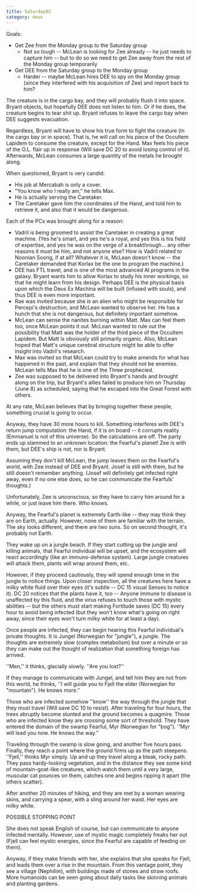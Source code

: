 ```yaml
---
title: Saturday02
category: deus
---
```

Goals:
* Get Zee from the Monday group to the Saturday group
    * Not so tough -- McLean is looking for Zee already -- he just needs to capture him -- but to do so we need to get Zee away from the rest of the Monday group temporarily
* Get DEE from the Saturday group to the Monday group
    * Harder -- maybe McLean hires DEE to spy on the Monday group (since they interfered with his acquisition of Zee) and report back to him?

The creature is in the cargo bay, and they will probably flush it into space. Bryant objects, but hopefully DEE does not listen to him. Or if he does, the creature begins to tear shit up. Bryant refuses to leave the cargo bay when DEE suggests evacuation.

Regardless, Bryant will have to show his true form to fight the creature (in the cargo bay or in space). That is, he will call on his piece of the Occultem Lapidem to consume the creature, except for the Hand. Max feels his piece of the O.L. flair up in response (Will save DC 20 to avoid losing control of it). Afterwards, McLean consumes a large quantity of the metals he brought along.

When questioned, Bryant is very candid:
* His job at Mercabah is only a cover.
* &quot;You know who I really am,&quot; he tells Max.
* He is actually serving the Caretaker.
* The Caretaker gave him the coordinates of the Hand, and told him to retrieve it, and also that it would be dangerous.

Each of the PCs was brought along for a reason:
* Vadril is being groomed to assist the Caretaker in creating a great machine. (Yes he's smart, and yes he's a royal, and yes this is his field of expertise, and yes he was on the verge of a breakthrough... any other reasons it must be him, and not anyone else? How is Vadril related to Noonian Soong, if at all? Whatever it is, McLean doesn't know -- the Caretaker demanded that Korlax be the one to program the machine.)
* DEE has FTL travel, and is one of the most advanced AI programs in the galaxy. Bryant wants him to allow Korlax to study his inner workings, so that he might learn from his design. Perhaps DEE is the physical basis upon which the Deus Ex Machina will be built (infused with souls), and thus DEE is even more important.
* Rae was invited because she is an alien who might be responsible for Percepi's destruction, and McLean wanted to observe her. He has a hunch that she is not dangerous, but definitely important somehow.
* McLean can sense the nanites burning within Matt. Max can feel them too, once McLean points it out. McLean wanted to rule out the possibility that Matt was the holder of the third piece of the Occultem Lapidem. But Matt is obviously still primarily organic. Also, McLean hoped that Matt's unique cerebral structure might be able to offer insight into Vadril's research.
* Max was invited so that McLean could try to make amends for what has happened in the past, and explain that they should not be enemies. McLean tells Max that he is one of the Three prophecied.
* Zee was supposed to be delivered into Bryant's hands and brought along on the trip, but Bryant's allies failed to produce him on Thursday (June 8) as scheduled, saying that he escaped into the Great Forest with others.

At any rate, McLean believes that by bringing together these people, something crucial is going to occur.

Anyway, they have 30 more hours to kill. Something interferes with DEE's return jump computation: the Hand, if it is on board -- it corrupts reality (Emmanuel is not of this universe). So the calculations are off. The party ends up slammed to an unknown location: the Fearful's planet! Zee is with them, but DEE's ship is not, nor is Bryant.

Assuming they don't kill McLean, the jump leaves them on the Fearful's world, with Zee instead of DEE and Bryant. Josef is still with them, but he still doesn't remember anything. (Josef will definitely get infected right away, even if no one else does, so he can communicate the Fearfuls' thoughts.)

Unfortunately, Zee is unconscious, so they have to carry him around for a while, or just leave him there. Who knows.

Anyway, the Fearful's planet is extremely Earth-like -- they may think they are on Earth, actually. However, none of them are familiar with the terrain. The sky looks different, and there are two suns. So on second thought, it's probably not Earth.

They wake up on a jungle beach. If they start cutting up the jungle and killing animals, that Fearful individual will be upset, and the ecosystem will react accordingly (like an immuno-defense system). Large jungle creatures will attack them, plants will wrap around them, etc.

However, if they proceed cautiously, they will spend enough time in the jungle to notice things. Upon closer inspection, all the creatures here have a milky white fluid over their eyes (it's subtle -- DC 15 visual Senses to notice it). DC 20 notices that the plants have it, too -- Anyone immune to disease is unaffected by this fluid, and the virus refuses to touch those with mystic abilities -- but the others must start making Fortitude saves (DC 15) every hour to avoid being infected (but they won't know what's going on right away, since their eyes won't turn milky white for at least a day).

Once people are infected, they can begin hearing this Fearful individual's private thoughts. It is Jungel (Norwegian for &quot;jungle&quot;), a jungle. The thoughts are extremely slow (complex metabolism) but over a minute or so they can make out the thought of realization that something foreign has arrived.

''Men,'' it thinks, glacially slowly. ''Are you lost?''

If they manage to communicate with Jungel, and tell him they are not from this world, he thinks, ''I will guide you to Fjell the elder (Norwegian for &quot;mountain&quot;). He knows more.''

Those who are infected somehow ''know'' the way through the jungle that they must travel (Will save DC 10 to resist). After traveling for four hours, the trees abruptly become stunted and the ground becomes a quagmire. Those who are infected know they are crossing some sort of threshold. They have entered the domain of the swamp Fearful, Myr (Norwegian for &quot;bog&quot;). ''Myr will lead you now. He knows the way.''

Traveling through the swamp is slow going, and another five hours pass. Finally, they reach a point where the ground firms up as the path steepens. ''Fjell,'' thinks Myr simply. Up and up they travel along a bleak, rocky path. They pass hardy-looking vegetation, and in the distance they see some kind of mountain-goat-like creatures, which watch them until a very large, muscular cat pounces on them, catches one and begins ripping it apart (the others scatter).

After another 20 minutes of hiking, and they are met by a woman wearing skins, and carrying a spear, with a sling around her waist. Her eyes are milky white.

POSSIBLE STOPPING POINT

She does not speak English of course, but can communicate to anyone infected mentally. However, use of mystic magic completely freaks her out (Fjell can feel mystic energies, since the Fearful are capable of feeding on them).

Anyway, if they make friends with her, she explains that she speaks for Fjell, and leads them over a rise in the mountain. From this vantage point, they see a village (Nephilim), with buildings made of stones and straw roofs. More humanoids can be seen going about daily tasks like skinning animals and planting gardens.

